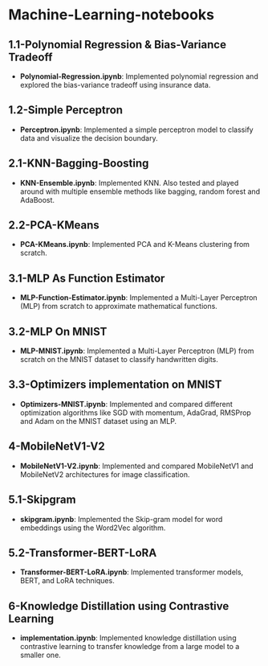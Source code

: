 # Machine-Learning-notebooks

## 1.1-Polynomial Regression & Bias-Variance Tradeoff
- **Polynomial-Regression.ipynb**: Implemented polynomial regression and explored the bias-variance tradeoff using insurance data.

## 1.2-Simple Perceptron
- **Perceptron.ipynb**: Implemented a simple perceptron model to classify data and visualize the decision boundary.

## 2.1-KNN-Bagging-Boosting
- **KNN-Ensemble.ipynb**: Implemented KNN. Also tested and played around with multiple ensemble methods like bagging, random forest and AdaBoost.

## 2.2-PCA-KMeans
- **PCA-KMeans.ipynb**: Implemented PCA and K-Means clustering from scratch.

## 3.1-MLP As Function Estimator
- **MLP-Function-Estimator.ipynb**: Implemented a Multi-Layer Perceptron (MLP) from scratch to approximate mathematical functions.

## 3.2-MLP On MNIST
- **MLP-MNIST.ipynb**: Implemented a Multi-Layer Perceptron (MLP) from scratch on the MNIST dataset to classify handwritten digits.

## 3.3-Optimizers implementation on MNIST
- **Optimizers-MNIST.ipynb**: Implemented and compared different optimization algorithms like SGD with momentum, AdaGrad, RMSProp and Adam on the MNIST dataset using an MLP.

## 4-MobileNetV1-V2
- **MobileNetV1-V2.ipynb**: Implemented and compared MobileNetV1 and MobileNetV2 architectures for image classification.

## 5.1-Skipgram
- **skipgram.ipynb**: Implemented the Skip-gram model for word embeddings using the Word2Vec algorithm.

## 5.2-Transformer-BERT-LoRA
- **Transformer-BERT-LoRA.ipynb**: Implemented transformer models, BERT, and LoRA techniques.

## 6-Knowledge Distillation using Contrastive Learning
- **implementation.ipynb**: Implemented knowledge distillation using contrastive learning to transfer knowledge from a large model to a smaller one.